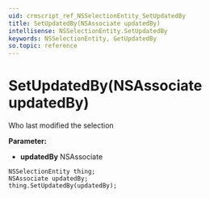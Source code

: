 ```yaml
---
uid: crmscript_ref_NSSelectionEntity_SetUpdatedBy
title: SetUpdatedBy(NSAssociate updatedBy)
intellisense: NSSelectionEntity.SetUpdatedBy
keywords: NSSelectionEntity, GetUpdatedBy
so.topic: reference
---
```


# SetUpdatedBy(NSAssociate updatedBy)

Who last modified the selection

**Parameter:** 
* **updatedBy** NSAssociate

```crmscript
NSSelectionEntity thing;
NSAssociate updatedBy;
thing.SetUpdatedBy(updatedBy);
```

